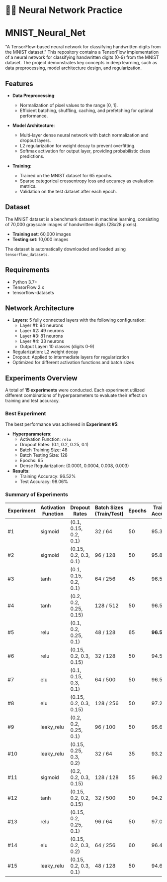 # 🤖🧠 Neural Network Practice
# MNIST_Neural_Net
"A TensorFlow-based neural network for classifying handwritten digits from the MNIST dataset."
This repository contains a TensorFlow implementation of a neural network for classifying handwritten digits (0-9) from the MNIST dataset. The project demonstrates key concepts in deep learning, such as data preprocessing, model architecture design, and regularization.

## Features

- **Data Preprocessing**: 
  - Normalization of pixel values to the range [0, 1].
  - Efficient batching, shuffling, caching, and prefetching for optimal performance.
  
- **Model Architecture**:
  - Multi-layer dense neural network with batch normalization and dropout layers.
  - L2 regularization for weight decay to prevent overfitting.
  - Softmax activation for output layer, providing probabilistic class predictions.

- **Training**:
  - Trained on the MNIST dataset for 65 epochs.
  - Sparse categorical crossentropy loss and accuracy as evaluation metrics.
  - Validation on the test dataset after each epoch.

## Dataset

The MNIST dataset is a benchmark dataset in machine learning, consisting of 70,000 grayscale images of handwritten digits (28x28 pixels). 

- **Training set**: 60,000 images
- **Testing set**: 10,000 images

The dataset is automatically downloaded and loaded using `tensorflow_datasets`.

## Requirements

- Python 3.7+
- TensorFlow 2.x
- tensorflow-datasets

## Network Architecture

- **Layers**: 5 fully connected layers with the following configuration:
  - Layer #1: 94 neurons
  - Layer #2: 49 neurons
  - Layer #3: 81 neurons
  - Layer #4: 33 neurons
  - Output Layer: 10 classes (digits 0-9)
- Regularization: L2 weight decay
- Dropout: Applied to intermediate layers for regularization
- Optimized for different activation functions and batch sizes

## Experiments Overview

A total of **15 experiments** were conducted. Each experiment utilized different combinations of hyperparameters to evaluate their effect on training and test accuracy. 

### Best Experiment
The best performance was achieved in **Experiment #5**:
- **Hyperparameters**:
  - Activation Function: `relu`
  - Dropout Rates: (0.1, 0.2, 0.25, 0.1)
  - Batch Training Size: 48
  - Batch Testing Size: 128
  - Epochs: 65
  - Dense Regularization: (0.0001, 0.0004, 0.008, 0.003)
- **Results**:
  - Training Accuracy: 96.52%
  - Test Accuracy: 98.06%

### Summary of Experiments

| Experiment | Activation Function  | Dropout Rates            | Batch Sizes (Train/Test)| Epochs | Training Accuracy | Test Accuracy |
|------------|----------------------|--------------------------|-------------------------|--------|-------------------|---------------|
| #1         | sigmoid              | (0.1, 0.15, 0.2, 0.1)    | 32 / 64                 | 50     | 95.30%            | 97.64%        |
| #2         | sigmoid              | (0.15, 0.2, 0.3, 0.1)    | 96 / 128                | 50     | 95.85%            | 97.40%        |
| #3         | tanh                 | (0.1, 0.15, 0.2, 0.1)    | 64 / 256                | 45     | 96.50%            | 97.49%        |
| #4         | tanh                 | (0.2, 0.2, 0.25, 0.15)   | 128 / 512               | 50     | 96.56%            | 97.32%        |
| #5         | relu                 | (0.1, 0.2, 0.25, 0.1)    | 48 / 128                | 65     | **96.52%**        | **98.06%**    |
| #6         | relu                 | (0.15, 0.2, 0.3, 0.15)   | 32 / 128                | 50     | 94.51%            | 97.83%        |
| #7         | elu                  | (0.1, 0.15, 0.3, 0.1)    | 64 / 500                | 50     | 96.50%            | 97.93%        |
| #8         | elu                  | (0.15, 0.2, 0.3, 0.15)   | 128 / 256               | 50     | 97.21%            | 97.89%        |
| #9         | leaky_relu           | (0.2, 0.2, 0.25, 0.1)    | 96 / 100                | 50     | 95.69%            | 97.51%        |
| #10        | leaky_relu           | (0.15, 0.25, 0.3, 0.2)   | 32 / 64                 | 35     | 93.28%            | 97.08%        |
| #11        | sigmoid              | (0.2, 0.2, 0.3, 0.15)    | 128 / 128               | 55     | 96.28%            | 97.40%        |
| #12        | tanh                 | (0.15, 0.2, 0.2, 0.15)   | 32 / 500                | 50     | 94.29%            | 97.31%        |
| #13        | relu                 | (0.15, 0.2, 0.25, 0.1)   | 96 / 64                 | 50     | 97.06%            | 97.85%        |
| #14        | elu                  | (0.15, 0.2, 0.3, 0.2)    | 64 / 256                | 60     | 96.46%            | 97.86%        |
| #15        | leaky_relu           | (0.15, 0.2, 0.3, 0.1)    | 48 / 128                | 50     | 94.65%            | 97.04%        |
